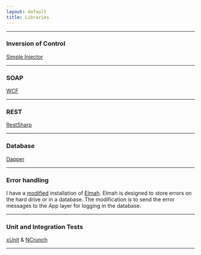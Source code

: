 ```yaml
---
layout: default
title: Libraries
---
```


----------

### Inversion of Control

[Simple Injector](https://simpleinjector.org)

----------

### SOAP

[WCF](http://en.wikipedia.org/wiki/Windows_Communication_Foundation)

----------

### REST

[RestSharp](http://restsharp.org/)

----------

### Database

[Dapper](https://code.google.com/p/dapper-dot-net/)

----------

### Error handling

I have a [modified](http://qujck.com/elmah-in-the-enterprise/) installation of [Elmah](https://code.google.com/p/elmah/). Elmah is designed to store errors on the hard drive or in a database. The modification is to send the error messages to the App layer for logging in the database.

----------

### Unit and Integration Tests

[xUnit](http://xunit.github.io/) & [NCrunch](http://www.ncrunch.net/)

----------
